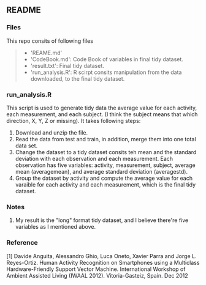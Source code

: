 ## README
### Files
This repo consits of following files  
  > - 'REAME.md'
  > - 'CodeBook.md': Code Book of variables in final tidy dataset.  
  > - 'result.txt': Final tidy dataset.
  > - 'run_analysis.R': R scirpt consits manipulation from the data downloaded, to the final tidy dataset.

### run_analysis.R
This script is used to generate tidy data the average value for each activity, each measurement, and each subject. (I think the subject  means that which direction, X, Y, Z or missing). It takes following steps:  

1. Download and unzip the file.  
2. Read the data from test and train, in addition, merge them into one total data set.  
3. Change the dataset to a tidy dataset consits teh mean and the standard deviation with each observation and each measurement. Each observation has five variables: activity, measurement, subject, average mean (averagemean), and average standard deviation (averagestd).  
4. Group the dataset by activity and compute the average value for each varaible for each activity and each measurement, which is the final tidy dataset.

### Notes
1. My result is the "long" format tidy dataset, and I believe there're five variables as I mentioned above.

### Reference
[1] Davide Anguita, Alessandro Ghio, Luca Oneto, Xavier Parra and Jorge L. Reyes-Ortiz. Human Activity Recognition on Smartphones using a Multiclass Hardware-Friendly Support Vector Machine. International Workshop of Ambient Assisted Living (IWAAL 2012). Vitoria-Gasteiz, Spain. Dec 2012
